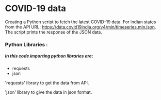 #  COVID-19 data
 Creating a Python script to fetch the latest COVID-19 data.
 For Indian states from the API URL: https://data.covid19india.org/v4/min/timeseries.min.json.
 The script prints the response of the JSON data.
 ### Python Libraries :
 ##### In this code importing python libraries are:
 - requests
 - json
   
 'requests' library to get the data from API.
 
 'json' library to give the data in json format. 

